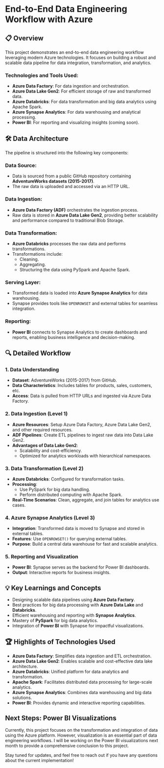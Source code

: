 # End-to-End Data Engineering Workflow with Azure

## 📋 Overview

This project demonstrates an end-to-end data engineering workflow leveraging modern Azure technologies. It focuses on building a robust and scalable data pipeline for data integration, transformation, and analytics.

### Technologies and Tools Used:

- **Azure Data Factory**: For data ingestion and orchestration.
- **Azure Data Lake Gen2**: For efficient storage of raw and transformed data.
- **Azure Databricks**: For data transformation and big data analytics using Apache Spark.
- **Azure Synapse Analytics**: For data warehousing and analytical processing.
- **Power BI**: For reporting and visualizing insights (coming soon).

## 🛠 Data Architecture

The pipeline is structured into the following key components:

### Data Source:

- Data is sourced from a public GitHub repository containing **AdventureWorks datasets (2015-2017)**.
- The raw data is uploaded and accessed via an HTTP URL.

### Data Ingestion:

- **Azure Data Factory (ADF)** orchestrates the ingestion process.
- Raw data is stored in **Azure Data Lake Gen2**, providing better scalability and performance compared to traditional Blob Storage.

### Data Transformation:

- **Azure Databricks** processes the raw data and performs transformations.
- Transformations include:
  - Cleaning.
  - Aggregating.
  - Structuring the data using PySpark and Apache Spark.

### Serving Layer:

- Transformed data is loaded into **Azure Synapse Analytics** for data warehousing.
- Synapse provides tools like `OPENROWSET` and external tables for seamless integration.

### Reporting:

- **Power BI** connects to Synapse Analytics to create dashboards and reports, enabling business intelligence and decision-making.

## 🔍 Detailed Workflow

### 1. Data Understanding

- **Dataset**: AdventureWorks (2015-2017) from GitHub.
- **Data Characteristics**: Includes tables for products, sales, customers, etc.
- **Access**: Data is pulled from HTTP URLs and ingested via Azure Data Factory.

### 2. Data Ingestion (Level 1)

- **Azure Resources**: Setup Azure Data Factory, Azure Data Lake Gen2, and other required resources.
- **ADF Pipelines**: Create ETL pipelines to ingest raw data into Data Lake Gen2.
- **Advantages of Data Lake Gen2**:
  - Scalability and cost-efficiency.
  - Optimized for analytics workloads with hierarchical namespaces.

### 3. Data Transformation (Level 2)

- **Azure Databricks**: Configured for transformation tasks.
- **Processing**:
  - Use PySpark for big data handling.
  - Perform distributed computing with Apache Spark.
- **Real-Time Scenarios**: Clean, aggregate, and join tables for analytics use cases.

### 4. Azure Synapse Analytics (Level 3)

- **Integration**: Transformed data is moved to Synapse and stored in external tables.
- **Features**: Use `OPENROWSET()` for querying external tables.
- **Purpose**: Build a central data warehouse for fast and scalable analytics.

### 5. Reporting and Visualization

- **Power BI**: Synapse serves as the backend for Power BI dashboards.
- **Output**: Interactive reports for business insights.

## 💡 Key Learnings and Concepts

- Designing scalable data pipelines using **Azure Data Factory**.
- Best practices for big data processing with **Azure Data Lake** and **Databricks**.
- Efficient warehousing and reporting with **Synapse Analytics**.
- Mastery of **PySpark** for big data analytics.
- Integration of **Power BI** with Synapse for impactful visualizations.

## 🏆 Highlights of Technologies Used

- **Azure Data Factory**: Simplifies data ingestion and ETL orchestration.
- **Azure Data Lake Gen2**: Enables scalable and cost-effective data lake architecture.
- **Azure Databricks**: Unified platform for data analytics and transformation.
- **Apache Spark**: Facilitates distributed data processing for large-scale analytics.
- **Azure Synapse Analytics**: Combines data warehousing and big data solutions.
- **Power BI**: Provides dynamic and interactive reporting capabilities.

## Next Steps: Power BI Visualizations

Currently, this project focuses on the transformation and integration of data using the Azure platform. However, visualization is an essential part of data engineering workflows. I will be working on the Power BI visualizations next month to provide a comprehensive conclusion to this project.

Stay tuned for updates, and feel free to reach out if you have any questions about the current implementation!
